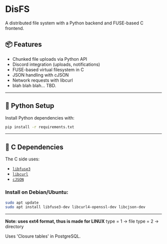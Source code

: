 # DisFS
A distributed file system with a Python backend and FUSE-based C frontend.

## 📦 Features
- Chunked file uploads via Python API
- Discord integration (uploads, notifications)
- FUSE-based virtual filesystem in C
- JSON handling with cJSON
- Network requests with libcurl
- blah blah blah... TBD.

---

## 🐍 Python Setup

Install Python dependencies with:
```bash
pip install -r requirements.txt
```

---

## 🧱 C Dependencies

The C side uses:

- [`libfuse3`](https://github.com/libfuse/libfuse)
- [`libcurl`](https://curl.se/libcurl/)
- [`cJSON`](https://github.com/DaveGamble/cJSON)

### Install on Debian/Ubuntu:

```bash
sudo apt update
sudo apt install libfuse3-dev libcurl4-openssl-dev libcjson-dev
```

---


**Note: uses ext4 format, thus is made for LINUX**
type = 1 -> file
type = 2 -> directory

Uses 'Closure tables' in PostgreSQL.